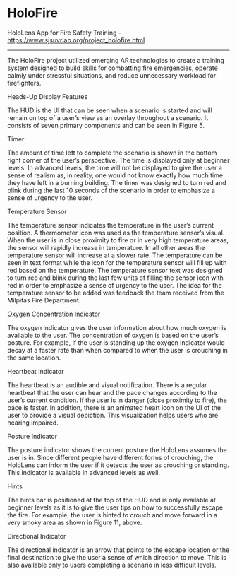 # HoloFire
HoloLens App for Fire Safety Training - https://www.sjsuvrlab.org/project_holofire.html
***********

The HoloFire project utilized emerging AR technologies to create a training system designed to build skills for combatting fire emergencies, operate calmly under stressful situations, and reduce unnecessary workload for firefighters.

Heads-Up Display Features
 
The HUD is the UI that can be seen when a scenario is started and will remain on top of a user’s view as an overlay throughout a scenario. It consists of seven primary components and can be seen in Figure 5.
 
Timer

The amount of time left to complete the scenario is shown in the bottom right corner of the user’s perspective. The time is displayed only at beginner levels. In advanced levels, the time will not be displayed to give the user a sense of realism as, in reality, one would not know exactly how much time they have left in a burning building. The timer was designed to turn red and blink during the last 10 seconds of the scenario in order to emphasize a sense of urgency to the user. 
 
Temperature Sensor

The temperature sensor indicates the temperature in the user’s current position. A thermometer icon was used as the temperature sensor’s visual. When the user is in close proximity to fire or in very high temperature areas, the sensor will rapidly increase in temperature. In all other areas the temperature sensor will increase at a slower rate. The temperature can be seen in text format while the icon for the temperature sensor will fill up with red based on the temperature. The temperature sensor text was designed to turn red and blink during the last few units of filling the sensor icon with red in order to emphasize a sense of urgency to the user. The idea for the temperature sensor to be added was feedback the team received from the Milpitas Fire Department.
 
Oxygen Concentration Indicator

The oxygen indicator gives the user information about how much oxygen is available to the user. The concentration of oxygen is based on the user’s posture. For example, if the user is standing up the oxygen indicator would decay at a faster rate than when compared to when the user is crouching in the same location. 
 
Heartbeat Indicator

The heartbeat is an audible and visual notification. There is a regular heartbeat that the user can hear and the pace changes according to the user’s current condition. If the user is in danger (close proximity to fire), the pace is faster. In addition, there is an animated heart icon on the UI of the user to provide a visual depiction. This visualization helps users who are hearing impaired.

Posture Indicator

The posture indicator shows the current posture the HoloLens assumes the user is in. Since different people have different forms of crouching, the HoloLens can inform the user if it detects the user as crouching or standing. This indicator is available in advanced levels as well.
 
Hints

The hints bar is positioned at the top of the HUD and is only available at beginner levels as it is to give the user tips on how to successfully escape the fire. For example, the user is hinted to crouch and move forward in a very smoky area as shown in Figure 11, above.

Directional Indicator

The directional indicator is an arrow that points to the escape location or the final destination to give the user a sense of which direction to move. This is also available only to users completing a scenario in less difficult levels.

